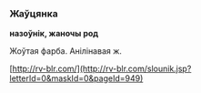 ### Жаўцянка
**назоўнік, жаночы род**

Жоўтая фарба. Анілінавая ж.

<a rel="author">[http://rv-blr.com/](http://rv-blr.com/slounik.jsp?letterId=0&maskId=0&pageId=949)</a>
